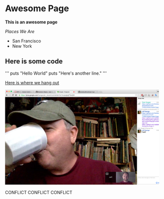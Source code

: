 # Awesome Page

**This is an awesome page**

*Places We Are*
- San Francisco
- New York

## Here is some code

'''
puts "Hello World"
puts "Here's another line."
'''

[Here is where we hang out](https://plus.google.com/hangouts/_/event/ccimbk3a1hs1muqcgkgf75e4j64)

<img src="https://github.com/webdevjeffus/phase-0-gps-1/blob/master/coding-selfie.png" alt="Picture of us completing challenge">

CONFLICT CONFLICT CONFLICT

